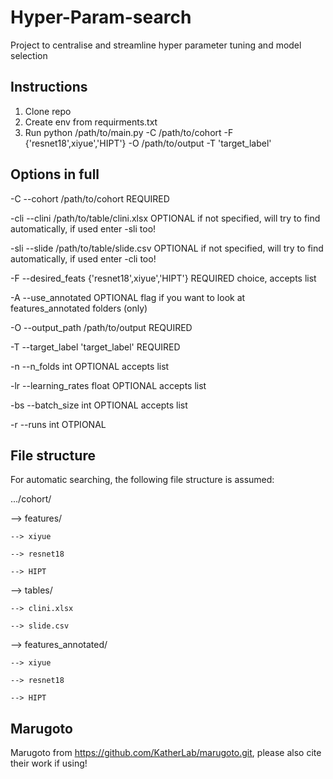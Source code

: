 # Hyper-Param-search
Project to centralise and streamline hyper parameter tuning and model selection


## Instructions
1. Clone repo
3. Create env from requirments.txt
5. Run python /path/to/main.py -C /path/to/cohort -F {'resnet18',xiyue','HIPT'} -O /path/to/output -T 'target_label'

## Options in full
-C --cohort           /path/to/cohort             REQUIRED

-cli --clini          /path/to/table/clini.xlsx   OPTIONAL if not specified, will try to find automatically, if used enter -sli too!

-sli --slide          /path/to/table/slide.csv    OPTIONAL if not specified, will try to find automatically, if used enter -cli too!

-F --desired_feats    {'resnet18',xiyue','HIPT'}  REQUIRED choice, accepts list

-A --use_annotated                                OPTIONAL flag if you want to look at features_annotated folders (only)

-O --output_path      /path/to/output             REQUIRED

-T --target_label     'target_label'              REQUIRED

-n --n_folds          int                         OPTIONAL accepts list

-lr --learning_rates  float                       OPTIONAL accepts list

-bs --batch_size      int                         OPTIONAL accepts list

-r --runs             int                         OTPIONAL

## File structure
For automatic searching, the following file structure is assumed:

.../cohort/

--> features/

    --> xiyue

    --> resnet18

    --> HIPT

--> tables/

    --> clini.xlsx

    --> slide.csv

--> features_annotated/

    --> xiyue

    --> resnet18

    --> HIPT

## Marugoto
Marugoto from https://github.com/KatherLab/marugoto.git, please also cite their work if using!
